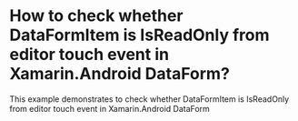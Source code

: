 # How to check whether DataFormItem is IsReadOnly from editor touch event in Xamarin.Android DataForm?

This example demonstrates to check whether DataFormItem is IsReadOnly from editor touch event in Xamarin.Android DataForm
